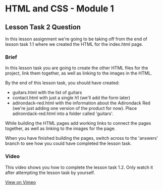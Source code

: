 # HTML and CSS - Module 1

## Lesson Task 2 Question

In this lesson assignment we're going to be taking off from the end of lesson task 1.1 where we created the HTML for the index.html page.

### Brief

In this lesson task you are going to create the other HTML files for the project, link them together, as well as linking to the images in the HTML.

By the end of this lesson task, you should have created:
- guitars.html with the list of guitars
- contact.html with just a single h1 (we'll add the form later)
- adirondack-red.html with the information about the Adirondack Red (we're just adding one version of the product for now). Place adironrdack-red.html into a folder called 'guitars'.

While building the HTML pages add working links to connect the pages together, as well as linking to the images for the page.

When you have finished building the pages, switch across to the 'answers' branch to see how you could have completed the lesson task.

### Video

This video shows you how to complete the lesson task 1.2. Only watch it after attempting the lesson task by yourself.

[View on Vimeo](https://vimeo.com/478449347/9d67203a96)
